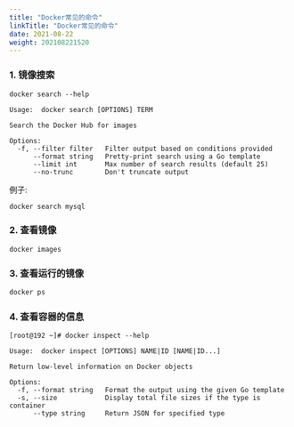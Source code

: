 ```yaml
---
title: "Docker常见的命令"
linkTitle: "Docker常见的命令"
date: 2021-08-22
weight: 202108221520
---
```


### 1. 镜像搜索

```shell
docker search --help

Usage:  docker search [OPTIONS] TERM

Search the Docker Hub for images

Options:
  -f, --filter filter   Filter output based on conditions provided
      --format string   Pretty-print search using a Go template
      --limit int       Max number of search results (default 25)
      --no-trunc        Don't truncate output
```

例子:

```shell
docker search mysql
```

### 2. 查看镜像

```shell
docker images
```

### 3. 查看运行的镜像

```java
docker ps
```

### 4. 查看容器的信息

```shell
[root@192 ~]# docker inspect --help

Usage:  docker inspect [OPTIONS] NAME|ID [NAME|ID...]

Return low-level information on Docker objects

Options:
  -f, --format string   Format the output using the given Go template
  -s, --size            Display total file sizes if the type is container
      --type string     Return JSON for specified type
```

